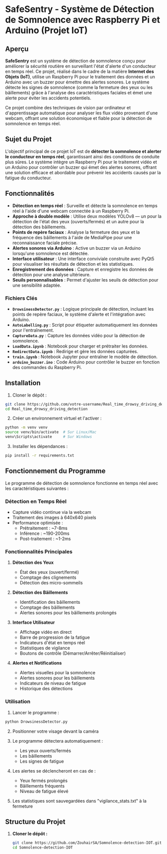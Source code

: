 # SafeSentry - Système de Détection de Somnolence avec Raspberry Pi et Arduino (Projet IoT)

## Aperçu

**SafeSentry** est un système de détection de somnolence conçu pour améliorer la sécurité routière en surveillant l'état d'alerte d'un conducteur en temps réel. Ce projet, réalisé dans le cadre de la matière **Internet des Objets (IoT)**, utilise un Raspberry Pi pour le traitement des données et un Arduino avec un buzzer pour émettre des alertes sonores. Le système détecte les signes de somnolence (comme la fermeture des yeux ou les bâillements) grâce à l'analyse des caractéristiques faciales et émet une alerte pour éviter les accidents potentiels.

Ce projet combine des techniques de vision par ordinateur et d'apprentissage automatique pour analyser les flux vidéo provenant d'une webcam, offrant une solution économique et fiable pour la détection de somnolence en temps réel.

## Sujet du Projet

L'objectif principal de ce projet IoT est de **détecter la somnolence et alerter le conducteur en temps réel**, garantissant ainsi des conditions de conduite plus sûres. Le système intègre un Raspberry Pi pour le traitement vidéo et un Arduino pour contrôler un buzzer qui émet des alertes sonores, offrant une solution efficace et abordable pour prévenir les accidents causés par la fatigue du conducteur.

## Fonctionnalités

- **Détection en temps réel** : Surveille et détecte la somnolence en temps réel à l'aide d'une webcam connectée à un Raspberry Pi.
- **Approche à double modèle** : Utilise deux modèles YOLOv8 — un pour la détection de l'état des yeux (ouverts/fermés) et un autre pour la détection des bâillements.
- **Points de repère faciaux** : Analyse la fermeture des yeux et la fréquence des bâillements à l'aide de MediaPipe pour une reconnaissance faciale précise.
- **Alertes sonores via Arduino** : Active un buzzer via un Arduino lorsqu'une somnolence est détectée.
- **Interface utilisateur** : Une interface conviviale construite avec PyQt5 pour visualiser les résultats de détection et les statistiques.
- **Enregistrement des données** : Capture et enregistre les données de détection pour une analyse ultérieure.
- **Seuils personnalisables** : Permet d'ajuster les seuils de détection pour une sensibilité adaptée.

### Fichiers Clés

- **`DrowsinessDetector.py`** : Logique principale de détection, incluant les points de repère faciaux, le système d'alerte et l'intégration avec Arduino.
- **`AutoLabelling.py`** : Script pour étiqueter automatiquement les données pour l'entraînement.
- **`CaptureData.py`** : Capture les données vidéo pour la détection de somnolence.
- **`LoadData.ipynb`** : Notebook pour charger et prétraiter les données.
- **`RedirectData.ipynb`** : Redirige et gère les données capturées.
- **`train.ipynb`** : Notebook Jupyter pour entraîner le modèle de détection.
- **`arduino_buzzer.ino`** : Code Arduino pour contrôler le buzzer en fonction des commandes du Raspberry Pi.

## Installation

1. Cloner le dépôt :
```bash
git clone https://github.com/votre-username/Real_time_drowsy_driving_detection.git
cd Real_time_drowsy_driving_detection
```

2. Créer un environnement virtuel et l'activer :
```bash
python -m venv venv
source venv/bin/activate  # Sur Linux/Mac
venv\Scripts\activate     # Sur Windows
```

3. Installer les dépendances :
```bash
pip install -r requirements.txt
```

## Fonctionnement du Programme

Le programme de détection de somnolence fonctionne en temps réel avec les caractéristiques suivantes :

### Détection en Temps Réel
- Capture vidéo continue via la webcam
- Traitement des images à 640x640 pixels
- Performance optimisée :
  - Prétraitement : ~7-8ms
  - Inférence : ~190-200ms
  - Post-traitement : ~1-2ms

### Fonctionnalités Principales
1. **Détection des Yeux**
   - État des yeux (ouvert/fermé)
   - Comptage des clignements
   - Détection des micro-sommeils

2. **Détection des Bâillements**
   - Identification des bâillements
   - Comptage des bâillements
   - Alertes sonores pour les bâillements prolongés

3. **Interface Utilisateur**
   - Affichage vidéo en direct
   - Barre de progression de la fatigue
   - Indicateurs d'état en temps réel
   - Statistiques de vigilance
   - Boutons de contrôle (Démarrer/Arrêter/Réinitialiser)

4. **Alertes et Notifications**
   - Alertes visuelles pour la somnolence
   - Alertes sonores pour les bâillements
   - Indicateurs de niveau de fatigue
   - Historique des détections

### Utilisation
1. Lancer le programme :
```bash
python DrowsinessDetector.py
```

2. Positionner votre visage devant la caméra
3. Le programme détectera automatiquement :
   - Les yeux ouverts/fermés
   - Les bâillements
   - Les signes de fatigue

4. Les alertes se déclencheront en cas de :
   - Yeux fermés prolongés
   - Bâillements fréquents
   - Niveau de fatigue élevé

5. Les statistiques sont sauvegardées dans "vigilance_stats.txt" à la fermeture

## Structure du Projet

1. **Cloner le dépôt :**
    ```bash
    git clone https://github.com/ZouhairSA/Somnolence-detection-IOT.git
    cd Somnolence-detection-IOT